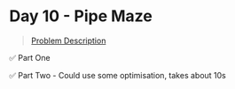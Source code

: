 # Day 10 - Pipe Maze

> [Problem Description](https://adventofcode.com/2023/day/10)

:white_check_mark: Part One

:white_check_mark: Part Two - Could use some optimisation, takes about 10s
